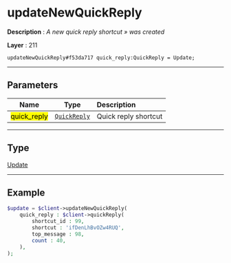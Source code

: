 # updateNewQuickReply

**Description** : *A new quick reply shortcut » was created*

**Layer** : 211

```tl
updateNewQuickReply#f53da717 quick_reply:QuickReply = Update;
```

---

## Parameters

| Name | Type | Description |
| :---: | :---: | :--- |
| <mark>quick_reply</mark> | [`QuickReply`](type/QuickReply) | Quick reply shortcut |

---

## Type

[Update](type/Update)

---

## Example

```php
$update = $client->updateNewQuickReply(
	quick_reply : $client->quickReply(
		shortcut_id : 99,
		shortcut : 'ifDenLhBvOZw4RUQ',
		top_message : 98,
		count : 40,
	),
);
```